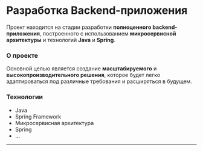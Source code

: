 # Разработка Backend-приложения

Проект находится на стадии разработки **полноценного backend-приложения**, построенного с использованием **микросервисной архитектуры** и технологий **Java** и **Spring**.

### О проекте

Основной целью является создание **масштабируемого** и **высокопроизводительного решения**, которое будет легко адаптироваться под различные требования и расширяться в будущем.

### Технологии
- Java
- Spring Framework
- Микросервисная архитектура
- Spring
- ...

---